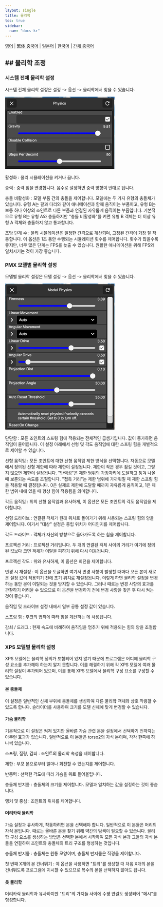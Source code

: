 ```yaml
---
layout: single
title: 물리학
toc: true
sidebar:
  nav: "docs-kr"
---
```

[영어](/dancexr/features/physics) | [繁体 중국어](/tw/dancexr/features/physics) | [일본어](/jp/dancexr/features/physics) | [한국어](/kr/dancexr/features/physics) | [간체 중국어](/zh/dancexr/features/physics)
## ## 물리학 조정

### 시스템 전체 물리학 설정
시스템 전체 물리학 설정은 설정 -> 옵션 -> 물리학에서 찾을 수 있습니다.

![시스템 물리학](/images/system-physics.png)

활성화
: 물리 시뮬레이션을 켜거나 끕니다.

중력
: 중력 힘을 변경합니다. 음수로 설정하면 중력 방향이 반대로 됩니다.

충돌 비활성화
: 모델 부품 간의 충돌을 제어합니다. 모델에는 두 가지 유형의 충돌체가 있습니다. 유형 A는 팔과 다리와 같이 애니메이션과 함께 움직이는 부품이고, 유형 B는 보통 하나 이상의 조인트로 다른 부품과 연결된 자유롭게 움직이는 부품입니다. 기본적으로 유형 B는 유형 A와 충돌하지만 "충돌 비활성화"를 켜면 유형 B 객체는 더 이상 유형 A 객체와 충돌하지 않고 통과합니다.

초당 단계 수
: 물리 시뮬레이션은 일정한 간격으로 계산되며, 고정된 간격이 가장 잘 작동합니다. 이 옵션은 1초 동안 수행되는 시뮬레이션 횟수를 제어합니다. 횟수가 많을수록 좋지만, 너무 많은 단계는 FPS를 늦출 수 있습니다. 원활한 애니메이션을 위해 FPS와 일치시키는 것이 가장 좋습니다.

### PMX 모델별 물리학 설정
모델별 물리학 설정은 모델 설정 -> 옵션 -> 물리학에서 찾을 수 있습니다.

![모델 물리학](/images/model-physics.png)

단단함
: 모든 조인트의 스프링 힘에 적용되는 전체적인 곱셈기입니다. 값이 증가하면 움직임이 줄어듭니다. 이 설정 아래에서 선형 및 각도 움직임에 대한 스프링 힘을 개별적으로 제어할 수 있습니다.

선형 움직임
: 모든 조인트에 대한 선형 움직임 제한 방식을 선택합니다. 자동으로 모델에서 정의된 선형 제한에 따라 제한이 설정됩니다. 제한이 작은 경우 잠길 것이고, 그렇지 않으면 제한이 설정됩니다. "탄력성"은 제한 범위의 가장자리에 도달하고 튕겨 나올 때 보존되는 속도를 조절합니다. "접촉 거리"는 제한 범위에 가까워질 때 제한 스프링 힘을 적용할 때 결정됩니다. 0은 실제로 제한에 도달할 때까지 자유롭게 움직이고, 1은 제한 범위 내에 있을 때 항상 힘이 적용됨을 의미합니다.

각도 움직임
: 위의 선형 움직임과 유사하게, 이 옵션은 모든 조인트의 각도 움직임을 제어합니다.

선형 드라이브
: 연결된 객체가 원래 위치로 돌아가기 위해 사용되는 스프링 힘의 양을 제어합니다. 여기서 "대상" 설정은 중립 위치가 어디인지를 제어합니다.

각도 드라이브
: 객체가 자신의 방향으로 돌아가도록 하는 힘을 제어합니다.

프로젝션 거리
: 프로젝션 거리입니다. 두 개의 연결된 객체 사이의 거리가 여기에 정의된 값보다 크면 객체가 이탈을 피하기 위해 다시 이동됩니다.

프로젝션 각도
: 위와 유사하게, 이 옵션은 회전을 제어합니다.

변경 시 재설정
: 이 옵션을 토글하면 여기서 변경 사항이 발생할 때마다 모든 본이 새로운 설정 값이 적용되기 전에 초기 위치로 재설정됩니다. 이렇게 하면 물리학 설정을 변경하는 동안 본이 이탈되는 것을 방지할 수 있습니다. 그러나 때로는 변경 사항의 효과를 관찰하기 어려울 수 있으므로 이 옵션을 변경하기 전에 변경 사항을 찾은 후 다시 켜는 것이 좋습니다.

움직임 및 드라이브 설정 내에서 일부 공통 설정 값이 있습니다.

스프링 힘
: 후크의 법칙에 따라 힘을 계산하는 데 사용됩니다.

감쇠 / 드래그
: 현재 속도에 비례하여 움직임을 멈추기 위해 적용되는 힘의 양을 조절합니다.

### XPS 모델별 물리학 설정
XPS 모델에는 물리학 정의가 포함되어 있지 않기 때문에 프로그램은 어디에 물리학 구성 요소를 추가해야 하는지 알지 못합니다. 이를 해결하기 위해 각 XPS 모델에 여러 물리학 설정이 추가되어 있으며, 이를 통해 XPS 모델에서 물리학 구성 요소를 구성할 수 있습니다.

#### 본 충돌체
이 설정은 일반적인 신체 부위에 충돌체를 생성하여 다른 물리학 객체와 상호 작용할 수 있도록 합니다. 슬라이더를 사용하여 크기를 모델 신체에 맞게 변경할 수 있습니다.

#### 가슴 물리학
기본적으로 이 설정은 켜져 있지만 올바른 가슴 관련 본을 설정에서 선택하기 전까지는 아무런 효과가 없습니다. 일반적으로 이 본들은 torso2의 자식 본이며, 각각 한쪽에 하나씩 있습니다.

스프링, 질량, 감쇠
: 조인트의 물리학 속성을 제어합니다.

제한
: 부모 본으로부터 얼마나 회전할 수 있는지를 제어합니다.

반중력
: 선택한 각도에 따라 가슴을 위로 들어올립니다.

충돌체 반지름
: 충돌체의 크기를 제어합니다. 모델과 일치하는 값을 설정하는 것이 좋습니다.

앵커 및 중심
: 조인트의 위치를 제어합니다.

#### 머리카락 물리학
가슴 설정과 유사하게, 작동하려면 본을 선택해야 합니다. 일반적으로 이 본들은 머리의 자식 본입니다. 때로는 올바른 본을 찾기 위해 약간의 탐색이 필요할 수 있습니다. 물리학 구성 요소를 생성하는 방법은 선택한 본에서 시작하여 모든 자식 본과 그들의 자식 본들을 연결하여 조인트와 충돌체의 트리 구조를 형성하는 것입니다.

충돌체 반지름
: 충돌체는 원통 모양이며, 충돌체 반지름은 직경을 제어합니다.

첫 번째 X개의 본 건너뛰기
: 이 옵션을 사용하면 "트리"를 생성할 때 처음 X개의 본을 건너뛰도록 프로그램에 지시할 수 있으므로 복수의 본을 선택하지 않아도 됩니다.

#### 옷 물리학
머리카락 물리학과 유사하지만 "트리"의 가지들 사이에 수평 연결도 생성되어 "메시"를 형성합니다.